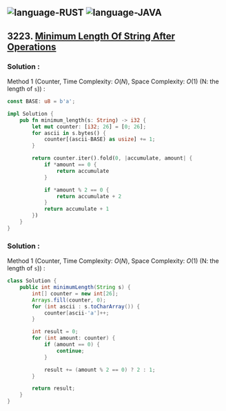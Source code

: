![language-RUST](https://img.shields.io/badge/RUST-8d4004?style=for-the-badge&logo=RUST)
![language-JAVA](https://img.shields.io/badge/Java-ED8B00?style=for-the-badge&logo=openjdk)
---

## 3223. [Minimum Length Of String After Operations](https://leetcode.com/problems/minimum-length-of-string-after-operations)

### Solution :

Method 1 (Counter, Time Complexity: $O(N)$, Space Complexity: $O(1)$ (N: the length of `s`)) :
```rust
const BASE: u8 = b'a';

impl Solution {
    pub fn minimum_length(s: String) -> i32 {
        let mut counter: [i32; 26] = [0; 26];
        for ascii in s.bytes() {
            counter[(ascii-BASE) as usize] += 1;
        }

        return counter.iter().fold(0, |accumulate, amount| {
            if *amount == 0 {
                return accumulate
            }

            if *amount % 2 == 0 {
                return accumulate + 2
            }
            return accumulate + 1
        })
    }
}
```

### Solution :

Method 1 (Counter, Time Complexity: $O(N)$, Space Complexity: $O(1)$ (N: the length of `s`)) :
```java
class Solution {
    public int minimumLength(String s) {
        int[] counter = new int[26];
        Arrays.fill(counter, 0);
        for (int ascii : s.toCharArray()) {
            counter[ascii-'a']++;
        }

        int result = 0;
        for (int amount: counter) {
            if (amount == 0) {
                continue;
            }

            result += (amount % 2 == 0) ? 2 : 1;
        }

        return result;
    }
}
```
